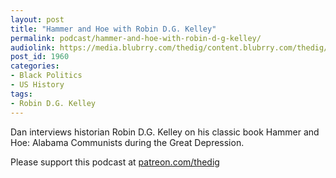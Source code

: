 ```yaml
---
layout: post
title: "Hammer and Hoe with Robin D.G. Kelley"
permalink: podcast/hammer-and-hoe-with-robin-d-g-kelley/
audiolink: https://media.blubrry.com/thedig/content.blubrry.com/thedig/The_Dig-EP_306-Kelley.mp3
post_id: 1960
categories: 
- Black Politics
- US History
tags: 
- Robin D.G. Kelley
---
```


Dan interviews historian Robin D.G. Kelley on his classic book 
Hammer and Hoe: Alabama Communists during the Great Depression.

Please support this podcast at [patreon.com/thedig](http://www.patreon.com/TheDig) 